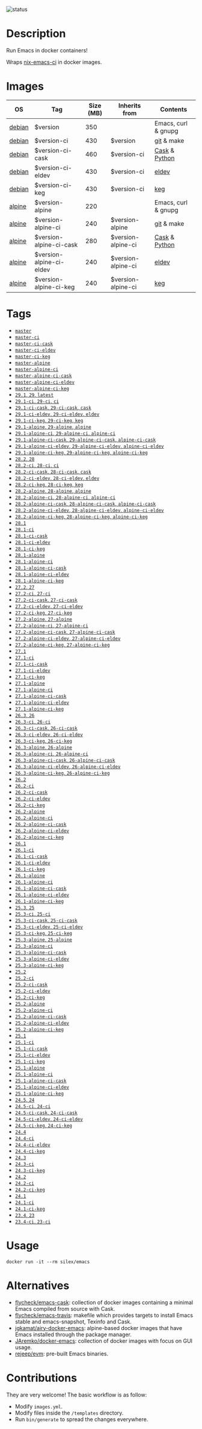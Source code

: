 ![status](https://github.com/Silex/docker-emacs/actions/workflows/ci.yml/badge.svg)

# Description

Run Emacs in docker containers!

Wraps [nix-emacs-ci](https://github.com/purcell/nix-emacs-ci) in docker images.

# Images

| OS                                | Tag                      | Size (MB) | Inherits from      | Contents                                                              |
|-----------------------------------|--------------------------|-----------|--------------------|-----------------------------------------------------------------------|
| [debian](https://debian.org)      | $version                 |       350 |                    | Emacs, curl & gnupg                                                   |
| [debian](https://debian.org)      | $version-ci              |       430 | $version           | [git](https://git-scm.com) & make                                     |
| [debian](https://debian.org)      | $version-ci-cask         |       460 | $version-ci        | [Cask](https://caskreadthedocs.io) & [Python](https://www.python.org) |
| [debian](https://debian.org)      | $version-ci-eldev        |       430 | $version-ci        | [eldev](https://github.com/doublep/eldev)                             |
| [debian](https://debian.org)      | $version-ci-keg          |       430 | $version-ci        | [keg](https://github.com/conao3/keg.el)                               |
| [alpine](https://alpinelinux.org) | $version-alpine          |       220 |                    | Emacs, curl & gnupg                                                   |
| [alpine](https://alpinelinux.org) | $version-alpine-ci       |       240 | $version-alpine    | [git](https://git-scm.com) & make                                     |
| [alpine](https://alpinelinux.org) | $version-alpine-ci-cask  |       280 | $version-alpine-ci | [Cask](https://caskreadthedocs.io) & [Python](https://www.python.org) |
| [alpine](https://alpinelinux.org) | $version-alpine-ci-eldev |       240 | $version-alpine-ci | [eldev](https://github.com/doublep/eldev)                             |
| [alpine](https://alpinelinux.org) | $version-alpine-ci-keg   |       240 | $version-alpine-ci | [keg](https://github.com/conao3/keg.el)                               |

# Tags

- [`master`](https://github.com/Silex/docker-emacs/blob/master/master/debian/Dockerfile)
- [`master-ci`](https://github.com/Silex/docker-emacs/blob/master/master/debian/ci/Dockerfile)
- [`master-ci-cask`](https://github.com/Silex/docker-emacs/blob/master/master/debian/ci/cask/Dockerfile)
- [`master-ci-eldev`](https://github.com/Silex/docker-emacs/blob/master/master/debian/ci/eldev/Dockerfile)
- [`master-ci-keg`](https://github.com/Silex/docker-emacs/blob/master/master/debian/ci/keg/Dockerfile)
- [`master-alpine`](https://github.com/Silex/docker-emacs/blob/master/master/alpine/Dockerfile)
- [`master-alpine-ci`](https://github.com/Silex/docker-emacs/blob/master/master/alpine/ci/Dockerfile)
- [`master-alpine-ci-cask`](https://github.com/Silex/docker-emacs/blob/master/master/alpine/ci/cask/Dockerfile)
- [`master-alpine-ci-eldev`](https://github.com/Silex/docker-emacs/blob/master/master/alpine/ci/eldev/Dockerfile)
- [`master-alpine-ci-keg`](https://github.com/Silex/docker-emacs/blob/master/master/alpine/ci/keg/Dockerfile)
- [`29.1`, `29`, `latest`](https://github.com/Silex/docker-emacs/blob/master/29.1/debian/Dockerfile)
- [`29.1-ci`, `29-ci`, `ci`](https://github.com/Silex/docker-emacs/blob/master/29.1/debian/ci/Dockerfile)
- [`29.1-ci-cask`, `29-ci-cask`, `cask`](https://github.com/Silex/docker-emacs/blob/master/29.1/debian/ci/cask/Dockerfile)
- [`29.1-ci-eldev`, `29-ci-eldev`, `eldev`](https://github.com/Silex/docker-emacs/blob/master/29.1/debian/ci/eldev/Dockerfile)
- [`29.1-ci-keg`, `29-ci-keg`, `keg`](https://github.com/Silex/docker-emacs/blob/master/29.1/debian/ci/keg/Dockerfile)
- [`29.1-alpine`, `29-alpine`, `alpine`](https://github.com/Silex/docker-emacs/blob/master/29.1/alpine/Dockerfile)
- [`29.1-alpine-ci`, `29-alpine-ci`, `alpine-ci`](https://github.com/Silex/docker-emacs/blob/master/29.1/alpine/ci/Dockerfile)
- [`29.1-alpine-ci-cask`, `29-alpine-ci-cask`, `alpine-ci-cask`](https://github.com/Silex/docker-emacs/blob/master/29.1/alpine/ci/cask/Dockerfile)
- [`29.1-alpine-ci-eldev`, `29-alpine-ci-eldev`, `alpine-ci-eldev`](https://github.com/Silex/docker-emacs/blob/master/29.1/alpine/ci/eldev/Dockerfile)
- [`29.1-alpine-ci-keg`, `29-alpine-ci-keg`, `alpine-ci-keg`](https://github.com/Silex/docker-emacs/blob/master/29.1/alpine/ci/keg/Dockerfile)
- [`28.2`, `28`](https://github.com/Silex/docker-emacs/blob/master/28.2/debian/Dockerfile)
- [`28.2-ci`, `28-ci`, `ci`](https://github.com/Silex/docker-emacs/blob/master/28.2/debian/ci/Dockerfile)
- [`28.2-ci-cask`, `28-ci-cask`, `cask`](https://github.com/Silex/docker-emacs/blob/master/28.2/debian/ci/cask/Dockerfile)
- [`28.2-ci-eldev`, `28-ci-eldev`, `eldev`](https://github.com/Silex/docker-emacs/blob/master/28.2/debian/ci/eldev/Dockerfile)
- [`28.2-ci-keg`, `28-ci-keg`, `keg`](https://github.com/Silex/docker-emacs/blob/master/28.2/debian/ci/keg/Dockerfile)
- [`28.2-alpine`, `28-alpine`, `alpine`](https://github.com/Silex/docker-emacs/blob/master/28.2/alpine/Dockerfile)
- [`28.2-alpine-ci`, `28-alpine-ci`, `alpine-ci`](https://github.com/Silex/docker-emacs/blob/master/28.2/alpine/ci/Dockerfile)
- [`28.2-alpine-ci-cask`, `28-alpine-ci-cask`, `alpine-ci-cask`](https://github.com/Silex/docker-emacs/blob/master/28.2/alpine/ci/cask/Dockerfile)
- [`28.2-alpine-ci-eldev`, `28-alpine-ci-eldev`, `alpine-ci-eldev`](https://github.com/Silex/docker-emacs/blob/master/28.2/alpine/ci/eldev/Dockerfile)
- [`28.2-alpine-ci-keg`, `28-alpine-ci-keg`, `alpine-ci-keg`](https://github.com/Silex/docker-emacs/blob/master/28.2/alpine/ci/keg/Dockerfile)
- [`28.1`](https://github.com/Silex/docker-emacs/blob/master/28.1/debian/Dockerfile)
- [`28.1-ci`](https://github.com/Silex/docker-emacs/blob/master/28.1/debian/ci/Dockerfile)
- [`28.1-ci-cask`](https://github.com/Silex/docker-emacs/blob/master/28.1/debian/ci/cask/Dockerfile)
- [`28.1-ci-eldev`](https://github.com/Silex/docker-emacs/blob/master/28.1/debian/ci/eldev/Dockerfile)
- [`28.1-ci-keg`](https://github.com/Silex/docker-emacs/blob/master/28.1/debian/ci/keg/Dockerfile)
- [`28.1-alpine`](https://github.com/Silex/docker-emacs/blob/master/28.1/alpine/Dockerfile)
- [`28.1-alpine-ci`](https://github.com/Silex/docker-emacs/blob/master/28.1/alpine/ci/Dockerfile)
- [`28.1-alpine-ci-cask`](https://github.com/Silex/docker-emacs/blob/master/28.1/alpine/ci/cask/Dockerfile)
- [`28.1-alpine-ci-eldev`](https://github.com/Silex/docker-emacs/blob/master/28.1/alpine/ci/eldev/Dockerfile)
- [`28.1-alpine-ci-keg`](https://github.com/Silex/docker-emacs/blob/master/28.1/alpine/ci/keg/Dockerfile)
- [`27.2`, `27`](https://github.com/Silex/docker-emacs/blob/master/27.2/debian/Dockerfile)
- [`27.2-ci`, `27-ci`](https://github.com/Silex/docker-emacs/blob/master/27.2/debian/ci/Dockerfile)
- [`27.2-ci-cask`, `27-ci-cask`](https://github.com/Silex/docker-emacs/blob/master/27.2/debian/ci/cask/Dockerfile)
- [`27.2-ci-eldev`, `27-ci-eldev`](https://github.com/Silex/docker-emacs/blob/master/27.2/debian/ci/eldev/Dockerfile)
- [`27.2-ci-keg`, `27-ci-keg`](https://github.com/Silex/docker-emacs/blob/master/27.2/debian/ci/keg/Dockerfile)
- [`27.2-alpine`, `27-alpine`](https://github.com/Silex/docker-emacs/blob/master/27.2/alpine/Dockerfile)
- [`27.2-alpine-ci`, `27-alpine-ci`](https://github.com/Silex/docker-emacs/blob/master/27.2/alpine/ci/Dockerfile)
- [`27.2-alpine-ci-cask`, `27-alpine-ci-cask`](https://github.com/Silex/docker-emacs/blob/master/27.2/alpine/ci/cask/Dockerfile)
- [`27.2-alpine-ci-eldev`, `27-alpine-ci-eldev`](https://github.com/Silex/docker-emacs/blob/master/27.2/alpine/ci/eldev/Dockerfile)
- [`27.2-alpine-ci-keg`, `27-alpine-ci-keg`](https://github.com/Silex/docker-emacs/blob/master/27.2/alpine/ci/keg/Dockerfile)
- [`27.1`](https://github.com/Silex/docker-emacs/blob/master/27.1/debian/Dockerfile)
- [`27.1-ci`](https://github.com/Silex/docker-emacs/blob/master/27.1/debian/ci/Dockerfile)
- [`27.1-ci-cask`](https://github.com/Silex/docker-emacs/blob/master/27.1/debian/ci/cask/Dockerfile)
- [`27.1-ci-eldev`](https://github.com/Silex/docker-emacs/blob/master/27.1/debian/ci/eldev/Dockerfile)
- [`27.1-ci-keg`](https://github.com/Silex/docker-emacs/blob/master/27.1/debian/ci/keg/Dockerfile)
- [`27.1-alpine`](https://github.com/Silex/docker-emacs/blob/master/27.1/alpine/Dockerfile)
- [`27.1-alpine-ci`](https://github.com/Silex/docker-emacs/blob/master/27.1/alpine/ci/Dockerfile)
- [`27.1-alpine-ci-cask`](https://github.com/Silex/docker-emacs/blob/master/27.1/alpine/ci/cask/Dockerfile)
- [`27.1-alpine-ci-eldev`](https://github.com/Silex/docker-emacs/blob/master/27.1/alpine/ci/eldev/Dockerfile)
- [`27.1-alpine-ci-keg`](https://github.com/Silex/docker-emacs/blob/master/27.1/alpine/ci/keg/Dockerfile)
- [`26.3`, `26`](https://github.com/Silex/docker-emacs/blob/master/26.3/debian/Dockerfile)
- [`26.3-ci`, `26-ci`](https://github.com/Silex/docker-emacs/blob/master/26.3/debian/ci/Dockerfile)
- [`26.3-ci-cask`, `26-ci-cask`](https://github.com/Silex/docker-emacs/blob/master/26.3/debian/ci/cask/Dockerfile)
- [`26.3-ci-eldev`, `26-ci-eldev`](https://github.com/Silex/docker-emacs/blob/master/26.3/debian/ci/eldev/Dockerfile)
- [`26.3-ci-keg`, `26-ci-keg`](https://github.com/Silex/docker-emacs/blob/master/26.3/debian/ci/keg/Dockerfile)
- [`26.3-alpine`, `26-alpine`](https://github.com/Silex/docker-emacs/blob/master/26.3/alpine/Dockerfile)
- [`26.3-alpine-ci`, `26-alpine-ci`](https://github.com/Silex/docker-emacs/blob/master/26.3/alpine/ci/Dockerfile)
- [`26.3-alpine-ci-cask`, `26-alpine-ci-cask`](https://github.com/Silex/docker-emacs/blob/master/26.3/alpine/ci/cask/Dockerfile)
- [`26.3-alpine-ci-eldev`, `26-alpine-ci-eldev`](https://github.com/Silex/docker-emacs/blob/master/26.3/alpine/ci/eldev/Dockerfile)
- [`26.3-alpine-ci-keg`, `26-alpine-ci-keg`](https://github.com/Silex/docker-emacs/blob/master/26.3/alpine/ci/keg/Dockerfile)
- [`26.2`](https://github.com/Silex/docker-emacs/blob/master/26.2/debian/Dockerfile)
- [`26.2-ci`](https://github.com/Silex/docker-emacs/blob/master/26.2/debian/ci/Dockerfile)
- [`26.2-ci-cask`](https://github.com/Silex/docker-emacs/blob/master/26.2/debian/ci/cask/Dockerfile)
- [`26.2-ci-eldev`](https://github.com/Silex/docker-emacs/blob/master/26.2/debian/ci/eldev/Dockerfile)
- [`26.2-ci-keg`](https://github.com/Silex/docker-emacs/blob/master/26.2/debian/ci/keg/Dockerfile)
- [`26.2-alpine`](https://github.com/Silex/docker-emacs/blob/master/26.2/alpine/Dockerfile)
- [`26.2-alpine-ci`](https://github.com/Silex/docker-emacs/blob/master/26.2/alpine/ci/Dockerfile)
- [`26.2-alpine-ci-cask`](https://github.com/Silex/docker-emacs/blob/master/26.2/alpine/ci/cask/Dockerfile)
- [`26.2-alpine-ci-eldev`](https://github.com/Silex/docker-emacs/blob/master/26.2/alpine/ci/eldev/Dockerfile)
- [`26.2-alpine-ci-keg`](https://github.com/Silex/docker-emacs/blob/master/26.2/alpine/ci/keg/Dockerfile)
- [`26.1`](https://github.com/Silex/docker-emacs/blob/master/26.1/debian/Dockerfile)
- [`26.1-ci`](https://github.com/Silex/docker-emacs/blob/master/26.1/debian/ci/Dockerfile)
- [`26.1-ci-cask`](https://github.com/Silex/docker-emacs/blob/master/26.1/debian/ci/cask/Dockerfile)
- [`26.1-ci-eldev`](https://github.com/Silex/docker-emacs/blob/master/26.1/debian/ci/eldev/Dockerfile)
- [`26.1-ci-keg`](https://github.com/Silex/docker-emacs/blob/master/26.1/debian/ci/keg/Dockerfile)
- [`26.1-alpine`](https://github.com/Silex/docker-emacs/blob/master/26.1/alpine/Dockerfile)
- [`26.1-alpine-ci`](https://github.com/Silex/docker-emacs/blob/master/26.1/alpine/ci/Dockerfile)
- [`26.1-alpine-ci-cask`](https://github.com/Silex/docker-emacs/blob/master/26.1/alpine/ci/cask/Dockerfile)
- [`26.1-alpine-ci-eldev`](https://github.com/Silex/docker-emacs/blob/master/26.1/alpine/ci/eldev/Dockerfile)
- [`26.1-alpine-ci-keg`](https://github.com/Silex/docker-emacs/blob/master/26.1/alpine/ci/keg/Dockerfile)
- [`25.3`, `25`](https://github.com/Silex/docker-emacs/blob/master/25.3/debian/Dockerfile)
- [`25.3-ci`, `25-ci`](https://github.com/Silex/docker-emacs/blob/master/25.3/debian/ci/Dockerfile)
- [`25.3-ci-cask`, `25-ci-cask`](https://github.com/Silex/docker-emacs/blob/master/25.3/debian/ci/cask/Dockerfile)
- [`25.3-ci-eldev`, `25-ci-eldev`](https://github.com/Silex/docker-emacs/blob/master/25.3/debian/ci/eldev/Dockerfile)
- [`25.3-ci-keg`, `25-ci-keg`](https://github.com/Silex/docker-emacs/blob/master/25.3/debian/ci/keg/Dockerfile)
- [`25.3-alpine`, `25-alpine`](https://github.com/Silex/docker-emacs/blob/master/25.3/alpine/Dockerfile)
- [`25.3-alpine-ci`](https://github.com/Silex/docker-emacs/blob/master/25.3/alpine/ci/Dockerfile)
- [`25.3-alpine-ci-cask`](https://github.com/Silex/docker-emacs/blob/master/25.3/alpine/ci/cask/Dockerfile)
- [`25.3-alpine-ci-eldev`](https://github.com/Silex/docker-emacs/blob/master/25.3/alpine/ci/eldev/Dockerfile)
- [`25.3-alpine-ci-keg`](https://github.com/Silex/docker-emacs/blob/master/25.3/alpine/ci/keg/Dockerfile)
- [`25.2`](https://github.com/Silex/docker-emacs/blob/master/25.2/debian/Dockerfile)
- [`25.2-ci`](https://github.com/Silex/docker-emacs/blob/master/25.2/debian/ci/Dockerfile)
- [`25.2-ci-cask`](https://github.com/Silex/docker-emacs/blob/master/25.2/debian/ci/cask/Dockerfile)
- [`25.2-ci-eldev`](https://github.com/Silex/docker-emacs/blob/master/25.2/debian/ci/eldev/Dockerfile)
- [`25.2-ci-keg`](https://github.com/Silex/docker-emacs/blob/master/25.2/debian/ci/keg/Dockerfile)
- [`25.2-alpine`](https://github.com/Silex/docker-emacs/blob/master/25.2/alpine/Dockerfile)
- [`25.2-alpine-ci`](https://github.com/Silex/docker-emacs/blob/master/25.2/alpine/ci/Dockerfile)
- [`25.2-alpine-ci-cask`](https://github.com/Silex/docker-emacs/blob/master/25.2/alpine/ci/cask/Dockerfile)
- [`25.2-alpine-ci-eldev`](https://github.com/Silex/docker-emacs/blob/master/25.2/alpine/ci/eldev/Dockerfile)
- [`25.2-alpine-ci-keg`](https://github.com/Silex/docker-emacs/blob/master/25.2/alpine/ci/keg/Dockerfile)
- [`25.1`](https://github.com/Silex/docker-emacs/blob/master/25.1/debian/Dockerfile)
- [`25.1-ci`](https://github.com/Silex/docker-emacs/blob/master/25.1/debian/ci/Dockerfile)
- [`25.1-ci-cask`](https://github.com/Silex/docker-emacs/blob/master/25.1/debian/ci/cask/Dockerfile)
- [`25.1-ci-eldev`](https://github.com/Silex/docker-emacs/blob/master/25.1/debian/ci/eldev/Dockerfile)
- [`25.1-ci-keg`](https://github.com/Silex/docker-emacs/blob/master/25.1/debian/ci/keg/Dockerfile)
- [`25.1-alpine`](https://github.com/Silex/docker-emacs/blob/master/25.1/alpine/Dockerfile)
- [`25.1-alpine-ci`](https://github.com/Silex/docker-emacs/blob/master/25.1/alpine/ci/Dockerfile)
- [`25.1-alpine-ci-cask`](https://github.com/Silex/docker-emacs/blob/master/25.1/alpine/ci/cask/Dockerfile)
- [`25.1-alpine-ci-eldev`](https://github.com/Silex/docker-emacs/blob/master/25.1/alpine/ci/eldev/Dockerfile)
- [`25.1-alpine-ci-keg`](https://github.com/Silex/docker-emacs/blob/master/25.1/alpine/ci/keg/Dockerfile)
- [`24.5`, `24`](https://github.com/Silex/docker-emacs/blob/master/24.5/debian/Dockerfile)
- [`24.5-ci`, `24-ci`](https://github.com/Silex/docker-emacs/blob/master/24.5/debian/ci/Dockerfile)
- [`24.5-ci-cask`, `24-ci-cask`](https://github.com/Silex/docker-emacs/blob/master/24.5/debian/ci/cask/Dockerfile)
- [`24.5-ci-eldev`, `24-ci-eldev`](https://github.com/Silex/docker-emacs/blob/master/24.5/debian/ci/eldev/Dockerfile)
- [`24.5-ci-keg`, `24-ci-keg`](https://github.com/Silex/docker-emacs/blob/master/24.5/debian/ci/keg/Dockerfile)
- [`24.4`](https://github.com/Silex/docker-emacs/blob/master/24.4/debian/Dockerfile)
- [`24.4-ci`](https://github.com/Silex/docker-emacs/blob/master/24.4/debian/ci/Dockerfile)
- [`24.4-ci-eldev`](https://github.com/Silex/docker-emacs/blob/master/24.4/debian/ci/eldev/Dockerfile)
- [`24.4-ci-keg`](https://github.com/Silex/docker-emacs/blob/master/24.4/debian/ci/keg/Dockerfile)
- [`24.3`](https://github.com/Silex/docker-emacs/blob/master/24.3/debian/Dockerfile)
- [`24.3-ci`](https://github.com/Silex/docker-emacs/blob/master/24.3/debian/ci/Dockerfile)
- [`24.3-ci-keg`](https://github.com/Silex/docker-emacs/blob/master/24.3/debian/ci/keg/Dockerfile)
- [`24.2`](https://github.com/Silex/docker-emacs/blob/master/24.2/debian/Dockerfile)
- [`24.2-ci`](https://github.com/Silex/docker-emacs/blob/master/24.2/debian/ci/Dockerfile)
- [`24.2-ci-keg`](https://github.com/Silex/docker-emacs/blob/master/24.2/debian/ci/keg/Dockerfile)
- [`24.1`](https://github.com/Silex/docker-emacs/blob/master/24.1/debian/Dockerfile)
- [`24.1-ci`](https://github.com/Silex/docker-emacs/blob/master/24.1/debian/ci/Dockerfile)
- [`24.1-ci-keg`](https://github.com/Silex/docker-emacs/blob/master/24.1/debian/ci/keg/Dockerfile)
- [`23.4`, `23`](https://github.com/Silex/docker-emacs/blob/master/23.4/debian/Dockerfile)
- [`23.4-ci`, `23-ci`](https://github.com/Silex/docker-emacs/blob/master/23.4/debian/Dockerfile)

# Usage

``` shell
docker run -it --rm silex/emacs
```

# Alternatives

- [flycheck/emacs-cask](https://hub.docker.com/r/flycheck/emacs-cask): collection of docker images containing a
  minimal Emacs compiled from source with Cask.
- [flycheck/emacs-travis](https://github.com/flycheck/emacs-travis): makefile which provides targets to
  install Emacs stable and emacs-snapshot, Texinfo and Cask.
- [jgkamat/airy-docker-emacs](https://github.com/jgkamat/airy-docker-emacs): alpine-based docker images that have
  Emacs installed through the package manager.
- [JAremko/docker-emacs](https://github.com/JAremko/docker-emacs): collection of docker images with focus on GUI usage.
- [rejeep/evm](https://github.com/rejeep/evm): pre-built Emacs binaries.

# Contributions

They are very welcome! The basic workflow is as follow:

- Modify `images.yml`.
- Modify files inside the `/templates` directory.
- Run `bin/generate` to spread the changes everywhere.
